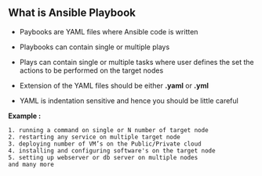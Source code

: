 ## What is Ansible Playbook

- Paybooks are YAML files where Ansible code is written

- Playbooks can contain single or multiple plays

- Plays can contain single or multiple tasks where user defines the set the actions to be performed on the target nodes

- Extension of the YAML files should be either **.yaml** or **.yml**

- YAML is indentation sensitive and hence you should be little careful

**Example :**

```
1. running a command on single or N number of target node
2. restarting any service on multiple target node
3. deploying number of VM’s on the Public/Private cloud
4. installing and configuring software's on the target node
5. setting up webserver or db server on multiple nodes
and many more
```
